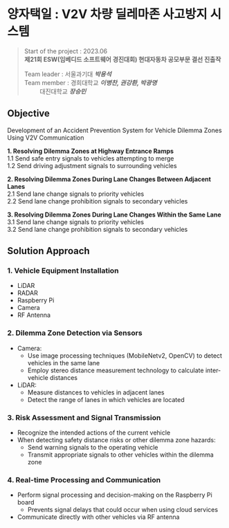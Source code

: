 # 양자택일 : V2V 차량 딜레마존 사고방지 시스템
>
> Start of the project : 2023.06 <br>
>**제21회 ESW(임베디드 소프트웨어 경진대회) 현대자동차 공모부문 결선 진출작**
>
> Team leader : 서울과기대 ***박용석***<br>
> Team member : 경희대학교  ***이병찬, 권강환, 박광명***<br> 
> &nbsp;&nbsp;&nbsp;&nbsp;&nbsp;&nbsp;&nbsp;&nbsp;&nbsp;대진대학교  ***장승민***<br>

## Objective
Development of an Accident Prevention System for Vehicle Dilemma Zones Using V2V Communication

**1. Resolving Dilemma Zones at Highway Entrance Ramps**<br>
1.1 Send safe entry signals to vehicles attempting to merge<br>
1.2 Send driving adjustment signals to surrounding vehicles<br>

**2. Resolving Dilemma Zones During Lane Changes Between Adjacent Lanes**<br>
2.1 Send lane change signals to priority vehicles<br>
2.2 Send lane change prohibition signals to secondary vehicles<br>

**3. Resolving Dilemma Zones During Lane Changes Within the Same Lane**<br>
3.1 Send lane change signals to priority vehicles<br>
3.2 Send lane change prohibition signals to secondary vehicles<br>


## Solution Approach

### 1. Vehicle Equipment Installation
- LiDAR
- RADAR
- Raspberry Pi
- Camera
- RF Antenna

### 2. Dilemma Zone Detection via Sensors
- Camera:
  - Use image processing techniques (MobileNetv2, OpenCV) to detect vehicles in the same lane
  - Employ stereo distance measurement technology to calculate inter-vehicle distances
- LiDAR:
  - Measure distances to vehicles in adjacent lanes
  - Detect the range of lanes in which vehicles are located

### 3. Risk Assessment and Signal Transmission
- Recognize the intended actions of the current vehicle
- When detecting safety distance risks or other dilemma zone hazards:
  - Send warning signals to the operating vehicle
  - Transmit appropriate signals to other vehicles within the dilemma zone

### 4. Real-time Processing and Communication
- Perform signal processing and decision-making on the Raspberry Pi board
  - Prevents signal delays that could occur when using cloud services
- Communicate directly with other vehicles via RF antenna
